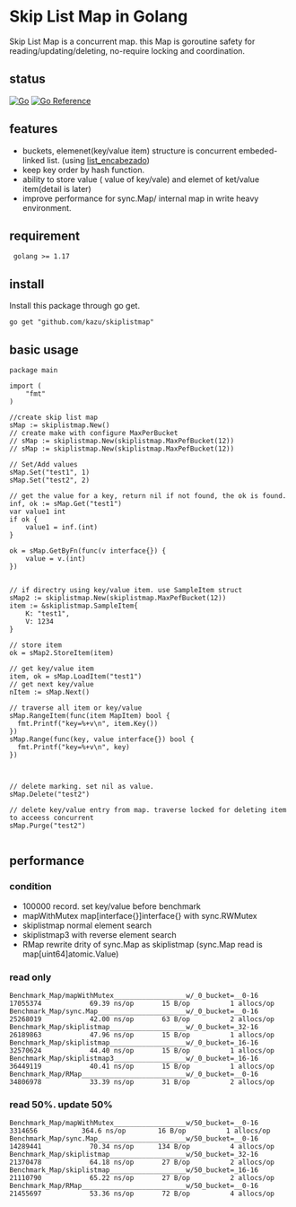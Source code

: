 # Skip List Map in Golang

Skip List Map is a concurrent map.  this Map is goroutine safety for reading/updating/deleting, no-require locking and coordination.


## status
[![Go](https://github.com/kazu/skiplistmap/actions/workflows/go.yml//badge.svg?branch=master)](https://github.com/kazu/skiplistmap/actions/workflows/go.yml/)
[![Go Reference](https://pkg.go.dev/badge/github.com/kazu/skiplistmap.svg)](https://pkg.go.dev/badge/github.com/kazu/skiplistmap)

## features

- buckets, elemenet(key/value item) structure is concurrent embeded-linked list. (using [list_encabezado])
- keep key order by hash function.
- ability to store value ( value of key/vale) and elemet of ket/value item(detail is later)
- improve performance for sync.Map/ internal map in write heavy environment.

## requirement

` golang >= 1.17`

## install 

Install this package through go get.

```
go get "github.com/kazu/skiplistmap"

```


## basic usage


```
package main 

import (
    "fmt"
)

//create skip list map
sMap := skiplistmap.New()
// create make with configure MaxPerBucket
// sMap := skiplistmap.New(skiplistmap.MaxPefBucket(12))
// sMap := skiplistmap.New(skiplistmap.MaxPefBucket(12))

// Set/Add values
sMap.Set("test1", 1)
sMap.Set("test2", 2)

// get the value for a key, return nil if not found, the ok is found.
inf, ok := sMap.Get("test1")
var value1 int
if ok {
    value1 = inf.(int)
}

ok = sMap.GetByFn(func(v interface{}) {
    value = v.(int)
})


// if directry using key/value item. use SampleItem struct
sMap2 := skiplistmap.New(skiplistmap.MaxPefBucket(12))
item := &skiplistmap.SampleItem{
    K: "test1", 
    V: 1234
}

// store item
ok = sMap2.StoreItem(item)

// get key/value item
item, ok = sMap.LoadItem("test1")
// get next key/value
nItem := sMap.Next()

// traverse all item or key/value 
sMap.RangeItem(func(item MapItem) bool {
  fmt.Printf("key=%+v\n", item.Key())  
})
sMap.Range(func(key, value interface{}) bool {
  fmt.Printf("key=%+v\n", key)  
})



// delete marking. set nil as value.
sMap.Delete("test2")

// delete key/value entry from map. traverse locked for deleting item to acceess concurrent
sMap.Purge("test2")


```

## performance

### condition
- 100000 record. set key/value before benchmark
- mapWithMutex map[interface{}]interface{} with sync.RWMutex
- skiplistmap normal element search
- skiplistmap3 with reverse element search
- RMap  rewrite drity of sync.Map as skiplistmap (sync.Map read is map[uint64]atomic.Value)

### read only
```
Benchmark_Map/mapWithMutex__________________w/_0_bucket=__0-16         	17055374	        69.39 ns/op	      15 B/op	       1 allocs/op
Benchmark_Map/sync.Map______________________w/_0_bucket=__0-16         	25268019	        42.00 ns/op	      63 B/op	       2 allocs/op
Benchmark_Map/skiplistmap___________________w/_0_bucket=_32-16         	26189863	        47.96 ns/op	      15 B/op	       1 allocs/op
Benchmark_Map/skiplistmap___________________w/_0_bucket=_16-16         	32570624	        44.40 ns/op	      15 B/op	       1 allocs/op
Benchmark_Map/skiplistmap3__________________w/_0_bucket=_16-16         	36449119	        40.41 ns/op	      15 B/op	       1 allocs/op
Benchmark_Map/RMap__________________________w/_0_bucket=__0-16         	34806978	        33.39 ns/op	      31 B/op	       2 allocs/op
```


### read 50%. update 50%

```
Benchmark_Map/mapWithMutex__________________w/50_bucket=__0-16         	 3314656	       364.6 ns/op	      16 B/op	       1 allocs/op
Benchmark_Map/sync.Map______________________w/50_bucket=__0-16         	14289441	        70.34 ns/op	     134 B/op	       4 allocs/op
Benchmark_Map/skiplistmap___________________w/50_bucket=_32-16         	21370478	        64.18 ns/op	      27 B/op	       2 allocs/op
Benchmark_Map/skiplistmap___________________w/50_bucket=_16-16         	21110790	        65.22 ns/op	      27 B/op	       2 allocs/op
Benchmark_Map/RMap__________________________w/50_bucket=__0-16         	21455697	        53.36 ns/op	      72 B/op	       4 allocs/op
```


[list_encabezado]: github.com/kazu/loncha/lista_encabezado